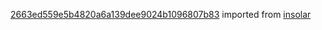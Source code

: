 [2663ed559e5b4820a6a139dee9024b1096807b83](https://github.com/insolar/insolar/commit/2663ed559e5b4820a6a139dee9024b1096807b83) imported from [insolar](https://github.com/insolar/insolar)
